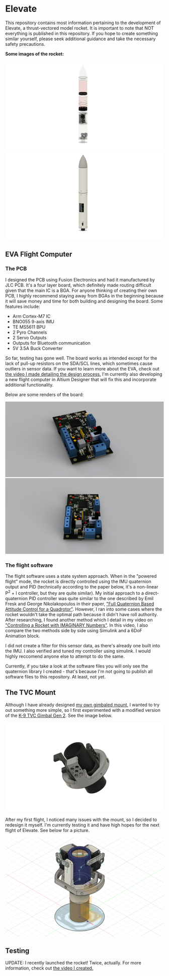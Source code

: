# Elevate

This repository contains most information pertaining to the development of Elevate, a thrust-vectored model rocket. It is important to note that NOT everything is published in this repository. If you hope to create something similar yourself, please seek additional guidance and take the necessary safety precautions.

**Some images of the rocket:**

![Rocket Image 1](/Images/Rocket/RocketIm2.png)
![Rocket Image 2](/Images/Rocket/RocketIm3.png)

## EVA Flight Computer

### The PCB

I designed the PCB using Fusion Electronics and had it manufactured by JLC PCB. It's a four layer board, which definitely made routing difficult given that the main IC is a BGA. For anyone thinking of creating their own PCB, I highly recommend staying away from BGAs in the beginning because it will save money and time for both building and designing the board. Some features include:

- Arm Cortex-M7 IC
- BNO055 9-axis IMU
- TE MS5611 BPU
- 2 Pyro Channels
- 2 Servo Outputs
- Outputs for Bluetooth communication
- 5V 3.5A Buck Converter

So far, testing has gone well. The board works as intended except for the lack of pull-up resistors on the SDA/SCL lines, which sometimes cause outliers in sensor data. If you want to learn more about the EVA, check out [the video I made detailing the design process.](https://www.youtube.com/watch?v=PTA0meSgiaA&t=280s) I'm currently also developing a new flight computer in Altium Designer that will fix this and incorporate additional functionality.

Below are some renders of the board:

![PCB Image 1](/Images/Avionics/AvPCBR1.png)
![PCB Image 2](/Images/Avionics/AvPCBR2.png)

### The flight software

The flight software uses a state system approach. When in the "powered flight" mode, the rocket is directly controlled using the IMU quaternion output and PID (technically according to the paper below, it's a non-linear P<sup>2</sup> + I controller, but they are quite similar). My initial approach to a direct-quaternion PID controller was quite similar to the one described by Emil Fresk and George Nikolakopoulos in their paper, ["Full Quaternion Based Attitude Control for a Quadrotor"](https://ieeexplore.ieee.org/document/6669617). However, I ran into some cases where the rocket wouldn't take the optimal path because it didn't have roll authority. After researching, I found another method which I detail in my video on ["Controlling a Rocket with IMAGINARY Numbers"](https://youtu.be/aRvSZJIa1yA). In this video, I also compare the two methods side by side using Simulink and a 6DoF Animation block.

I did not create a filter for this sensor data, as there's already one built into the IMU. I also verified and tuned my controller using simulink. I would highly reccomend anyone else to attempt to do the same.

Currently, if you take a look at the software files you will only see the quaternion library I created - that's because I'm not going to publish all software files to this repository. At least, not yet.

## The TVC Mount

Although I have already designed [my own gimbaled mount](https://github.com/Garrett-R16/TVC_Mount), I wanted to try out something more simple, so I first experimented with a modified version of the [K-9 TVC Gimbal Gen 2](https://www.thingiverse.com/thing:4593287). See the image below.

![Gimbal Image 1](/Images/Gimbal/Gimbal1.png)

After my first flight, I noticed many issues with the mount, so I decided to redesign it myself. I'm currently testing it and have high hopes for the next flight of Elevate. See below for a picture.

![Gimbal Image 2](/Images/Gimbal/gimbalV2.png)

## Testing

UPDATE: I recently launched the rocket! Twice, actually. For more information, check out [the video I created.](https://youtu.be/ULjHmWELAEA)
